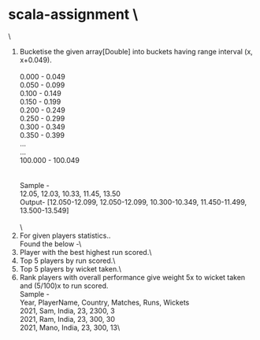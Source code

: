 # scala-assignment \
\
1. Bucketise the given array[Double] into buckets having range interval (x, x+0.049).\
\
0.000 - 0.049\
0.050 - 0.099\
0.100 - 0.149\
0.150 - 0.199\
0.200 - 0.249\
0.250 - 0.299\
0.300 - 0.349\
0.350 - 0.399\
...\
...\
100.000 - 100.049\
\
\
Sample -\
12.05, 12.03, 10.33, 11.45, 13.50\
Output- [12.050-12.099, 12.050-12.099, 10.300-10.349, 11.450-11.499, 13.500-13.549]\
\
\
2. For given players statistics..\
    Found the below -\
1. Player with the best highest run scored.\
2. Top 5 players by run scored.\
3. Top 5 players by wicket taken.\
4. Rank players with overall performance give weight 5x to wicket taken and (5/100)x to run scored.\
     Sample - \
Year, PlayerName, Country, Matches, Runs, Wickets\
2021, Sam, India, 23, 2300, 3\
2021, Ram, India, 23, 300, 30\
2021, Mano, India, 23, 300, 13\
